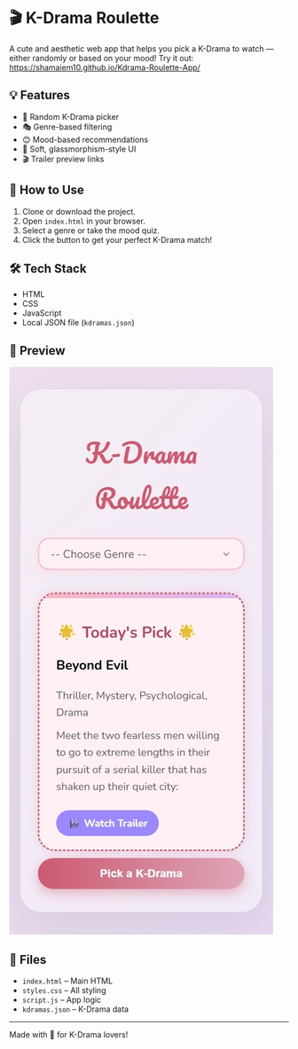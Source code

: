 # 🎬 K-Drama Roulette

A cute and aesthetic web app that helps you pick a K-Drama to watch — either randomly or based on your mood!
Try it out: https://shamaiem10.github.io/Kdrama-Roulette-App/

## 💡 Features

- 🎡 Random K-Drama picker
- 🎭 Genre-based filtering
- 😊 Mood-based recommendations
- 🎀 Soft, glassmorphism-style UI
- 🎬 Trailer preview links

## 🚀 How to Use

1. Clone or download the project.
2. Open `index.html` in your browser.
3. Select a genre or take the mood quiz.
4. Click the button to get your perfect K-Drama match!

## 🛠️ Tech Stack

- HTML
- CSS 
- JavaScript
- Local JSON file (`kdramas.json`)

## 📸 Preview

![App Preview](Screenshot_13-6-2025_23026_127.0.0.1.jpeg)

## 📁 Files

- `index.html` – Main HTML
- `styles.css` – All styling
- `script.js` – App logic
- `kdramas.json` – K-Drama data

---

Made with 💜 for K-Drama lovers!
